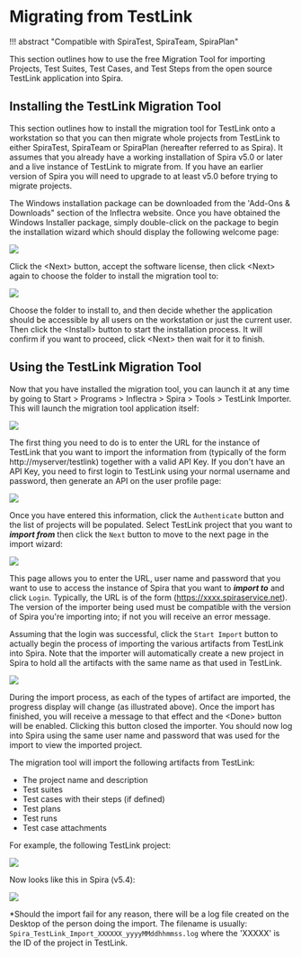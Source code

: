 # Migrating from TestLink
!!! abstract "Compatible with SpiraTest, SpiraTeam, SpiraPlan"

This section outlines how to use the free Migration Tool for importing Projects, Test Suites, Test Cases, and Test Steps from the open source TestLink application into Spira.

## Installing the TestLink Migration Tool

This section outlines how to install the migration tool for TestLink onto a workstation so that you can then migrate whole projects from TestLink to either SpiraTest, SpiraTeam or SpiraPlan (hereafter referred to as Spira). It assumes that you already have a working installation of Spira v5.0 or later and a live instance of TestLink to migrate from. If you have an earlier version of Spira you will need to upgrade to at least v5.0 before trying to migrate projects.

The Windows installation package can be downloaded from the 'Add-Ons & Downloads" section of the Inflectra website. Once you have obtained the Windows Installer package, simply double-click on the package to begin the installation wizard which should display the following welcome page:

![](img/Migrating_from_TestLink_79.png)  


Click the <Next\> button, accept the software license, then click <Next\> again to choose the folder to install the migration tool to:

![](img/Migrating_from_TestLink_80.png)  

Choose the folder to install to, and then decide whether the application should be accessible by all users on the workstation or just the current user. Then click the <Install\> button to start the installation process. It will confirm if you want to proceed, click <Next\> then wait for it to finish.

## Using the TestLink Migration Tool
Now that you have installed the migration tool, you can launch it at any time by going to Start \> Programs \> Inflectra \> Spira \> Tools \> TestLink Importer. This will launch the migration tool application itself:

![](img/Migrating_from_TestLink_81.png)

The first thing you need to do is to enter the URL for the instance of TestLink that you want to import the information from (typically of the form http://myserver/testlink) together with a valid API Key. If you don't have an API Key, you need to first login to TestLink using your normal username and password, then generate an API on the user profile page:

![](img/Migrating_from_TestLink_82.png)

Once you have entered this information, click the `Authenticate` button and the list of projects will be populated. Select TestLink project that you want to ***import from*** then click the `Next` button to move to the next page in the import wizard:

![](img/Migrating_from_TestLink_83.png)

This page allows you to enter the URL, user name and password that you want to use to access the instance of Spira that you want to ***import to*** and click `Login`. Typically, the URL is of the form (https://xxxx.spiraservice.net). The version of the importer being used must be compatible with the version of Spira you're importing into; if not you will receive an error message.

Assuming that the login was successful, click the `Start Import` button to actually begin the process of importing the various artifacts from TestLink into Spira. Note that the importer will automatically create a new project in Spira to hold all the artifacts with the same name as that used in TestLink.

![](img/Migrating_from_TestLink_84.png)  

During the import process, as each of the types of artifact are imported, the progress display will change (as illustrated above). Once the import has finished, you will receive a message to that effect and the <Done\> button will be enabled. Clicking this button closed the importer. You should now log into Spira using the same user name and password that was used for the import to view the imported project.

The migration tool will import the following artifacts from TestLink:

- The project name and description
- Test suites
- Test cases with their steps (if defined)
- Test plans
- Test runs
- Test case attachments

For example, the following TestLink project:

![](img/Migrating_from_TestLink_85.png)

Now looks like this in Spira (v5.4):

![](img/Migrating_from_TestLink_86.png)

*Should the import fail for any reason, there will be a log file created on the Desktop of the person doing the import. The filename is usually: `Spira_TestLink_Import_XXXXXX_yyyyMMddhhmmss.log` where the 'XXXXX' is the ID of the project in TestLink.